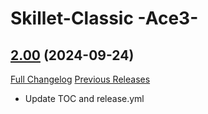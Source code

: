# Skillet-Classic  -Ace3-

## [2.00](https://github.com/b-morgan/Skillet-Classic/tree/2.00) (2024-09-24)
[Full Changelog](https://github.com/b-morgan/Skillet-Classic/compare/1.99...2.00) [Previous Releases](https://github.com/b-morgan/Skillet-Classic/releases)

- Update TOC and release.yml  
